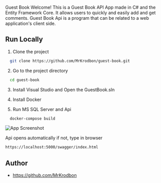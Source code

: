 Guest Book 
Welcome! This is a Guest Book API App made in C# and the Entity Framework Core. It allows users to quickly and easily add and get comments. 
Guest Book Api is a program that can be related to a web application's client side.

## Run Locally

1. Clone the project

```bash
  git clone https://github.com/MrKrodbon/guest-book.git
```

2. Go to the project directory

```bash
  cd guest-book
```

3. Install Visual Studio and Open the GuestBook.sln

4. Install Docker

5. Run MS SQL Server and Api
```bash
  docker-compose build
```

![App Screenshot](https://github.com/MrKrodbon/guest-book/assets/69589602/84f0a68e-7da1-447c-ba03-976cf6dcb965)

Api opens automatically if not, type in browser

```bash
https://localhost:5000/swagger/index.html
```


## Author

- https://github.com/MrKrodbon


